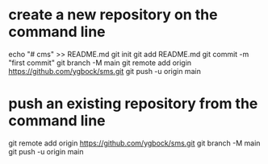 # create a new repository on the command line
echo "# cms" >> README.md
git init
git add README.md
git commit -m "first commit"
git branch -M main
git remote add origin https://github.com/ygbock/sms.git
git push -u origin main

# push an existing repository from the command line
git remote add origin https://github.com/ygbock/sms.git
git branch -M main
git push -u origin main
